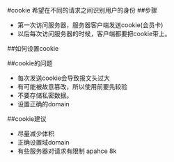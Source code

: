 #cookie
希望在不同的请求之间识别用户的身份
##步骤
- 第一次访问服务器，服务器客户端发送cookie(会员卡)
- 以后每次访问服务器的时候，客户端都要把cookie带上。

##如何设置cookie

##cookie的问题
- 每次发送cookie会导致报文头过大
- 有可能被故意篡改，所以使用前要先较验
- 不要存储私密数据。
- 设置正确的domain

##cookie建议
- 尽量减少体积
- 正确设置域domain
- 有些服务器对请求有限制 apahce 8k

